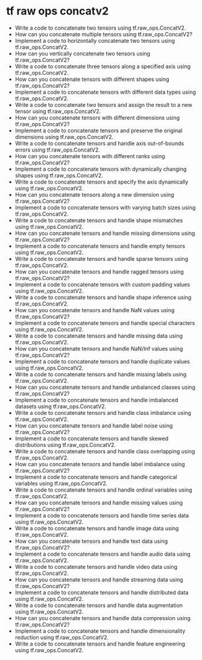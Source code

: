 # tf raw ops concatv2

- Write a code to concatenate two tensors using tf.raw_ops.ConcatV2.
- How can you concatenate multiple tensors using tf.raw_ops.ConcatV2?
- Implement a code to horizontally concatenate two tensors using tf.raw_ops.ConcatV2.
- How can you vertically concatenate two tensors using tf.raw_ops.ConcatV2?
- Write a code to concatenate three tensors along a specified axis using tf.raw_ops.ConcatV2.
- How can you concatenate tensors with different shapes using tf.raw_ops.ConcatV2?
- Implement a code to concatenate tensors with different data types using tf.raw_ops.ConcatV2.
- Write a code to concatenate two tensors and assign the result to a new tensor using tf.raw_ops.ConcatV2.
- How can you concatenate tensors with different dimensions using tf.raw_ops.ConcatV2?
- Implement a code to concatenate tensors and preserve the original dimensions using tf.raw_ops.ConcatV2.
- Write a code to concatenate tensors and handle axis out-of-bounds errors using tf.raw_ops.ConcatV2.
- How can you concatenate tensors with different ranks using tf.raw_ops.ConcatV2?
- Implement a code to concatenate tensors with dynamically changing shapes using tf.raw_ops.ConcatV2.
- Write a code to concatenate tensors and specify the axis dynamically using tf.raw_ops.ConcatV2.
- How can you concatenate tensors along a new dimension using tf.raw_ops.ConcatV2?
- Implement a code to concatenate tensors with varying batch sizes using tf.raw_ops.ConcatV2.
- Write a code to concatenate tensors and handle shape mismatches using tf.raw_ops.ConcatV2.
- How can you concatenate tensors and handle missing dimensions using tf.raw_ops.ConcatV2?
- Implement a code to concatenate tensors and handle empty tensors using tf.raw_ops.ConcatV2.
- Write a code to concatenate tensors and handle sparse tensors using tf.raw_ops.ConcatV2.
- How can you concatenate tensors and handle ragged tensors using tf.raw_ops.ConcatV2?
- Implement a code to concatenate tensors with custom padding values using tf.raw_ops.ConcatV2.
- Write a code to concatenate tensors and handle shape inference using tf.raw_ops.ConcatV2.
- How can you concatenate tensors and handle NaN values using tf.raw_ops.ConcatV2?
- Implement a code to concatenate tensors and handle special characters using tf.raw_ops.ConcatV2.
- Write a code to concatenate tensors and handle missing data using tf.raw_ops.ConcatV2.
- How can you concatenate tensors and handle NaN/Inf values using tf.raw_ops.ConcatV2?
- Implement a code to concatenate tensors and handle duplicate values using tf.raw_ops.ConcatV2.
- Write a code to concatenate tensors and handle missing labels using tf.raw_ops.ConcatV2.
- How can you concatenate tensors and handle unbalanced classes using tf.raw_ops.ConcatV2?
- Implement a code to concatenate tensors and handle imbalanced datasets using tf.raw_ops.ConcatV2.
- Write a code to concatenate tensors and handle class imbalance using tf.raw_ops.ConcatV2.
- How can you concatenate tensors and handle label noise using tf.raw_ops.ConcatV2?
- Implement a code to concatenate tensors and handle skewed distributions using tf.raw_ops.ConcatV2.
- Write a code to concatenate tensors and handle class overlapping using tf.raw_ops.ConcatV2.
- How can you concatenate tensors and handle label imbalance using tf.raw_ops.ConcatV2?
- Implement a code to concatenate tensors and handle categorical variables using tf.raw_ops.ConcatV2.
- Write a code to concatenate tensors and handle ordinal variables using tf.raw_ops.ConcatV2.
- How can you concatenate tensors and handle missing values using tf.raw_ops.ConcatV2?
- Implement a code to concatenate tensors and handle time series data using tf.raw_ops.ConcatV2.
- Write a code to concatenate tensors and handle image data using tf.raw_ops.ConcatV2.
- How can you concatenate tensors and handle text data using tf.raw_ops.ConcatV2?
- Implement a code to concatenate tensors and handle audio data using tf.raw_ops.ConcatV2.
- Write a code to concatenate tensors and handle video data using tf.raw_ops.ConcatV2.
- How can you concatenate tensors and handle streaming data using tf.raw_ops.ConcatV2?
- Implement a code to concatenate tensors and handle distributed data using tf.raw_ops.ConcatV2.
- Write a code to concatenate tensors and handle data augmentation using tf.raw_ops.ConcatV2.
- How can you concatenate tensors and handle data compression using tf.raw_ops.ConcatV2?
- Implement a code to concatenate tensors and handle dimensionality reduction using tf.raw_ops.ConcatV2.
- Write a code to concatenate tensors and handle feature engineering using tf.raw_ops.ConcatV2.